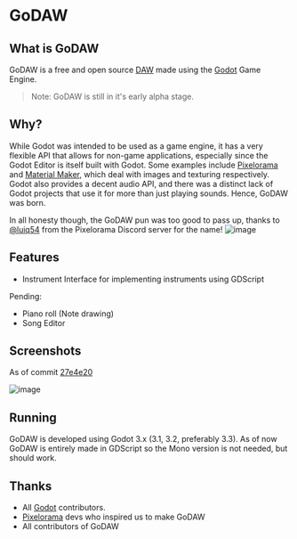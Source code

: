 # GoDAW

What is GoDAW
--
GoDAW is a free and open source [DAW](https://en.wikipedia.org/wiki/Digital_audio_workstation) made using the [Godot](https://godotengine.org/) Game Engine.

> Note: GoDAW is still in it's early alpha stage.

Why?
--
While Godot was intended to be used as a game engine, it has a very flexible API that allows for non-game applications, especially since the Godot Editor is itself built with Godot. Some examples include [Pixelorama](https://github.com/Orama-Interactive/Pixelorama) and [Material Maker](https://github.com/RodZill4/material-maker), which deal with images and texturing respectively. Godot also provides a decent audio API, and there was a distinct lack of Godot projects that use it for more than just playing sounds. Hence, GoDAW was born.

In all honesty though, the GoDAW pun was too good to pass up, thanks to [@luiq54](https://github.com/luiq54) from the Pixelorama Discord server for the name!
![image](https://user-images.githubusercontent.com/11648300/119843934-a05bd480-bf25-11eb-8bd7-74b0d2100b85.png)

Features
--
* Instrument Interface for implementing instruments using GDScript

Pending:
* Piano roll (Note drawing)
* Song Editor

Screenshots
--
As of commit [27e4e20](https://github.com/QuadCubedStudios/GoDAW/commit/27e4e20d0f59e207047c0da10054ef34ad062f6e)

![image](https://user-images.githubusercontent.com/62714538/136144298-e10f31ef-39c1-4939-8350-708c004543a4.png)

Running
--
GoDAW is developed using Godot 3.x (3.1, 3.2, preferably 3.3). As of now GoDAW is entirely made in GDScript so the Mono version is not needed, but should work.

Thanks
--
* All [Godot](https://github.com/godotengine/godot) contributors.
* [Pixelorama](https://github.com/Orama-Interactive/Pixelorama) devs who inspired us to make GoDAW
* All contributors of GoDAW
